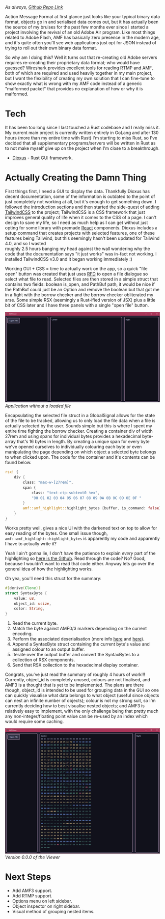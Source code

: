 *As always, [Github Repo Link](https://github.com/Portablefire22/AMF-Viewer)*

Action Message Format at first glance just looks like your typical 
binary data format, objects go in and serialised data comes out, 
but it has actually been the source of my bruises for the past few 
months ever since I started a project involving the revival of an 
old Adobe Air program. Like most things related to Adobe Flash, 
AMF has basically zero presence in the modern age, and it's quite 
often you'll see web applications just opt for JSON instead of trying 
to roll out their own binary data format. 

So why am I doing this? Well it turns out that re-creating old Adobe 
servers requires re-creating their proprietary data format; who would 
have guessed? Wireshark provides excellent tools for reading RTMP 
and AMF, both of which are required and used heavily together in my 
main project, but I want the flexibility of creating my own solution 
that I can fine-tune to show exactly what is wrong with my AMF code 
instead of a generic "malformed packet" that provides no explanation 
of how or why it is malformed.

# Tech

It has been too long since I last touched a Rust codebase and I really
miss it. My current main project is currently written entirely in 
GoLang and after 130 hours (more than my entire time with Rust) I'm 
starting to miss Rust, so I've decided that all supplementary 
programs/servers will be written in Rust as to not make myself give up 
on the project when I'm close to a breakthrough.


- [Dioxus](https://dioxuslabs.com/) - Rust GUI framework.

# Actually Creating the Damn Thing

First things first, I need a GUI to display the data. Thankfully 
Dioxus has decent documentation, some of the information is outdated 
to the point of just completely not working at all, but it's enough 
to get something down. I followed the introduction sections and then 
started the side-quest of adding [TailwindCSS](https://tailwindcss.com/) 
to the project; TailwindCSS is a CSS framework that just improves 
general quality of life when it comes to the CSS of a page. I can't 
design to save my life, so I need as much help as I can get without 
just opting for some library with premade [React](https://react.dev/) 
components. Dioxus includes a setup command that creates projects 
with selected features, one of these features being Tailwind, but 
this seemingly hasn't been updated for Tailwind 4.0, and so I wasted  
roughly 2.5 hours banging my head against the wall wondering why the 
code that the documentation says "it just works" was in-fact not 
working. I installed TailwindCSS v3.0 and it began working 
immediately :)

Working GUI + CSS = time to actually work on the app, so a quick 
"file open" button was created that just uses 
[RFD](https://docs.rs/rfd/latest/rfd/) to open a file dialogue so 
select what file to read. Selected files are then stored in a simple 
struct that contains two fields: boolean is_open, and PathBuf path, 
it would be nice if the PathBuf could just be an Option<PathBuf> and 
remove the boolean but that got me in a fight with the borrow checker 
and the borrow checker obliterated my arse. Some simple RSX (seemingly
a Rust-ified version of JSX) plus a little bit of CSS later and I have 
three panels with a single "open file" button.

![Three blank panels](/assets/amf-blank-panels.png)
*Application without a loaded file*

Encapsulating the selected file struct in a GlobalSignal allows for 
the state of the file to be tracked, allowing us to only load the 
file data when a file is actually selected by the user. Sounds simple 
but this is where I spent my entire time fighting the borrow checker.
Creating a container div of width 27rem and using spans for individual 
bytes provides a hexadecimal byte-array that's 16 bytes in length. 
By creating a unique span for every byte we've opened ourselves to 
individually colouring each byte or even manipulating the page 
depending on which object a selected byte belongs to when clicked upon.
The code for the container and it's contents can be found below.

```rust  
rsx! {
    div {
        class: "max-w-[27rem]",
        span {
            class: "text-ctp-subtext0 hex",
            "00 01 02 03 04 05 06 07 08 09 0A 0B 0C 0D 0E 0F "
        }
        amf::amf_highlight::highlight_bytes {buffer, is_command: false}
    }
}
```

Works pretty well, gives a nice UI with the darkened text on top to 
allow for easy reading of the bytes. One small issue though, 
`amf::amf_highlight::highlight_bytes` is apparently my code and 
apparently I have to actually write it? 

Yeah I ain't gonna lie, I don't have the patience to explain *every* 
part of the highlighting so [here is the Github](https://github.com/Portablefire22/AMF-Viewer/blob/master/src/amf/amf_highlight.rs).
Read through the code? No? Good, because I wouldn't want to read that 
code either. Anyway lets go over the general idea of how the highlighting 
works.

Oh yea, you'll need this struct for the summary: 
```rust
#[derive(Clone)]
struct SyntaxByte {
    value: u8,
    object_id: usize,
    color: String,
}
```

1) Read the current byte.
2) Match the byte against AMF0/3 markers depending on the current encoding.
3) Perform the associated deserialisation (more info [here](https://web.archive.org/web/20190731015838/https://www.adobe.com/content/dam/acom/en/devnet/pdf/amf0-file-format-specification.pdf) and [here](https://web.archive.org/web/20210530224529/https://www.adobe.com/content/dam/acom/en/devnet/pdf/amf-file-format-spec.pdf)).
4) Append a SyntaxByte struct containing the current byte's value and assigned colour to an output buffer.
5) Iterate over the output buffer and convert the SyntaxBytes to a collection of RSX components.
6) Send that RSX collection to the hexadecimal display container.

Congrats, you've just read the summary of roughly 4 hours of work!!!
Currently, object_id is completely unused, colours are not finalised, 
and AMF3 is a thought that is yet to be implemented. The plans are 
there though, object_id is intended to be used for grouping data in 
the GUI so one can quickly visualise what data belongs to what object
(useful since objects can nest an infinite number of objects); colour 
is not my strong suit, so I'm currently deciding how to best visualise 
nested objects; and AMF3 is relatively easy to implement, with the 
only challenge being that pretty much any non-integer/floating point 
value can be re-used by an index which would require some caching.

![Version 0.0.0](/assets/amf-ver0.png)
*Version 0.0.0 of the Viewer*

# Next Steps

- Add AMF3 support.
- Add RTMP support.
- Options menu on left sidebar.
- Object inspector on right sidebar.
- Visual method of grouping nested items.